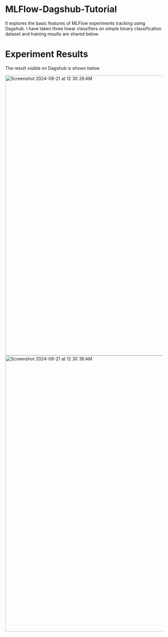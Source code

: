 # MLFlow-Dagshub-Tutorial

It explores the basic features of MLFlow experiments tracking using Dagshub.
I have taken three linear classifiers on simple binary classification dataset and training results are shared below.

# Experiment Results

The result visible on Dagshub is shown below

<img width="892" alt="Screenshot 2024-08-21 at 12 30 26 AM" src="https://github.com/user-attachments/assets/6f2c1aa9-02d0-4fe0-9932-bec044b6a4cf">
<img width="879" alt="Screenshot 2024-08-21 at 12 30 36 AM" src="https://github.com/user-attachments/assets/8af6ca2b-f8a7-4f62-9f20-0e9e9a9fd1da">
